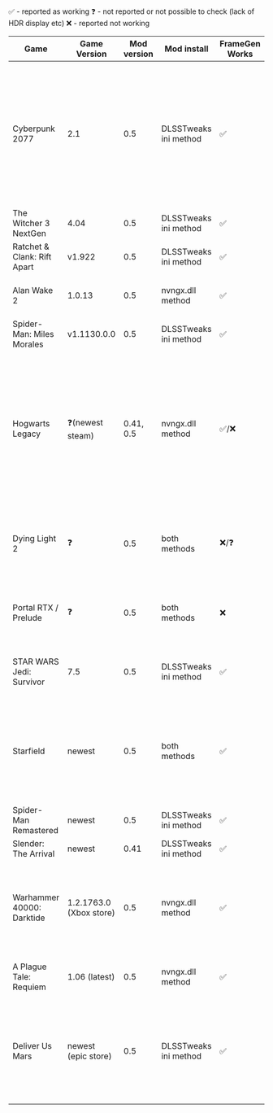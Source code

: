 ✅ - reported as working
❓ - not reported or not possible to check (lack of HDR display etc)
❌ - reported not working

| Game                        | Game Version | Mod version | Mod install | FrameGen Works | Ingame HDR | Other issues                                           |
|-----------------------------|---------|-------------|-------------|-------|------------|----------------------------------------------------------------------|
| Cyberpunk 2077              | 2.1     | 0.5         | DLSSTweaks ini method  | ✅     | ✅          | Ghosting/artifact line at the bottem of the screen when driving fast, reported no ghosting when using no upscale/FSR2 upscale instead of DLSS, can be issue of DLSS upscale or FG bug |
| The Witcher 3 NextGen       | 4.04    | 0.5         | DLSSTweaks ini method  | ✅     | ✅          | Looks like no issues                                   |
| Ratchet & Clank: Rift Apart | v1.922  | 0.5         | DLSSTweaks ini method  | ✅     | ✅          | Garbled UI even without any upscale enabled            |
| Alan Wake 2                 | 1.0.13  | 0.5         | nvngx.dll method       | ✅     | ✅          | Ghosting around player character in DLSS upscale mode  |
| Spider-Man: Miles Morales   | v1.1130.0.0  | 0.5    | DLSSTweaks ini method  | ✅     | ❓ | Looks like no issues                          |
| Hogwarts Legacy             | ❓(newest steam)  | 0.41, 0.5  | nvngx.dll method  | ✅/❌ | ❓ | No UI artifacts, can not use DLSS Sharpening with FG, causes game crash. Game crashes after some time of gameplay without errors inside the windows log (nvlddmkm), reported by multiple people |
| Dying Light 2               | ❓      | 0.5         | both methods            | ❌/❓   | ❓ | both install methods reported not working / some people report nvngx.dll method works |
| Portal RTX / Prelude        | ❓      | 0.5         | both methods            | ❌     | ❓ | both install methods reported not working, no FG available or crashing   |
| STAR WARS Jedi: Survivor    | 7.5     | 0.5         | DLSSTweaks ini method  | ✅     | ❓ | User had to rename nvngx.dll to dxgi.dll to make it work   |
| Starfield                   | newest  | 0.5        | both methods           | ✅     | ❓ | Looks to be okay, but nvngx.dll method can crash when travelling between planets, dlsstweaks ini does not  |
| Spider-Man Remastered       | newest  | 0.5        | DLSSTweaks ini method  | ✅     | ❓ | Looks like no issues |
| Slender: The Arrival        | newest  | 0.41       | DLSSTweaks ini method  | ✅     | ❓ | Looks like no issues |
| Warhammer 40000: Darktide   | 1.2.1763.0 (Xbox store) | 0.5 | nvngx.dll method | ✅     | ✅ Windows Auto HDR, no ingame HDR support | Ghosting in UI, as well as weapon model but only when turning fast. Doesn't ghost while running/walking or turning slowly |
| A Plague Tale: Requiem      | 1.06 (latest)    | 0.5        | nvngx.dll method       | ✅     | ❓ | UI ghosting when moving, subtitles not readable  |
| Deliver Us Mars             | newest (epic store)  | 0.5 | DLSSTweaks ini method | ✅ | ❓ | Reported working, small amount of shimmering around hairs etc reported, game must be run from EXE directly, not via epic launcher |

